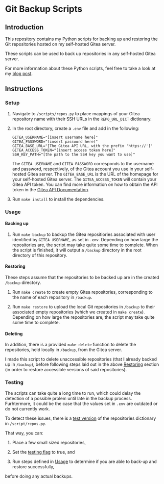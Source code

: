 # Git Backup Scripts

## Introduction

This repository contains my Python scripts for backing up
and restoring the Git repositories hosted on my self-hosted Gitea server.

These scripts can be used to back up repositories in any self-hosted
Gitea server.

For more information about these Python scripts, feel free to take a look at my [blog post](https://simeonat.github.io/blog/git-python-scripts/).

## Instructions

### Setup

1. Navigate to `/scripts/repos.py` to place mappings of your Gitea repository name with their SSH URLs in the `REPO_URL_DICT` dictionary.

2. In the root directory, create a `.env` file and add in the following:
   ```
   GITEA_USERNAME="[insert username here]"
   GITEA_PASSWORD="[insert password here]"
   GITEA_BASE_URL="[The Gitea API URL, with the prefix 'https://']"
   GITEA_ACCESS_TOKEN="[insert access token here]"
   SSH_KEY_PATH="[the path to the SSH key you want to use]"
   ```
   The `GITEA_USERNAME` and `GITEA_PASSWORD` corresponds to the username and password, respectively, of the Gitea account you use in your self-hosted Gitea server.
   The `GITEA_BASE_URL` is the URL of the homepage for your self-hosted
   Gitea server.
   The `GITEA_ACCESS_TOKEN` will contain your Gitea API token. You can find more information on how to obtain the API token in the [Gitea API Documentation](https://docs.gitea.com/development/api-usage#generating-and-listing-api-tokens).

3. Run `make install` to install the dependencies.

### Usage

#### Backing up

1. Run `make backup` to backup the Gitea repositiories associated
   with user identified by `GITEA_USERNAME`, as set in `.env`.
   Depending on how large the repositories are, the script may
   take quite some time to complete. When the script is finished,
   it will output a `/backup` directory in the root directory
   of this repository.

#### Restoring

These steps assume that the repositories to be backed up are in the
created `/backup` directory.

1. Run `make create` to create empty Gitea repositories, corresponding
   to the name of each repository in `/backup`.

2. Run `make restore` to upload the local Git repositories in `/backup`
   to their associated empty repositories (which we created in `make create`).
   Depending on how large the repositories are, the script may
   take quite some time to complete.

#### Deleting

In addition, there is a provided `make delete` function to delete
the repositories, held locally in `/backup`, from the Gitea server.

I made this script to delete unaccessible repositories (that I already backed up in `/backup`), before following steps laid out in the above [Restoring](https://github.com/SimeonAT/GitBackupScripts#restoring) section (in order to restore accessible versions of said repositories).

### Testing

The scripts can take quite a long time to run, which could
delay the detection of a possible prolem until late in the backup process.
Furhtermore, it could be the case that the values set in `.env` are outdated or do not currently work.

To detect these issues, there is a [test version](https://github.com/SimeonAT/GitBackupScripts/blob/main/scripts/repos.py#L27) of the repositories dictionary in `/script/repos.py`.

That way, you can:

1. Place a few small sized repositories,

2. Set the [testing flag](https://github.com/SimeonAT/GitBackupScripts/blob/main/scripts/repos.py#L5) to true, and

3. Run steps defined in [Usage](https://github.com/SimeonAT/GitBackupScripts#usage) to determine if you are able to back-up and restore successfully,

before doing any actual backups.
